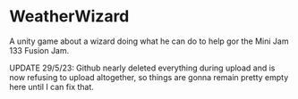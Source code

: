 # WeatherWizard
A unity game about a wizard doing what he can do to help gor the Mini Jam 133 Fusion Jam.


UPDATE 29/5/23:
Github nearly deleted everything during upload and is now refusing to upload altogether, so things are gonna remain pretty empty here until I can fix that.
